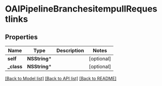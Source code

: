 # OAIPipelineBranchesitempullRequestlinks

## Properties
Name | Type | Description | Notes
------------ | ------------- | ------------- | -------------
**self** | **NSString*** |  | [optional] 
**_class** | **NSString*** |  | [optional] 

[[Back to Model list]](../README.md#documentation-for-models) [[Back to API list]](../README.md#documentation-for-api-endpoints) [[Back to README]](../README.md)


